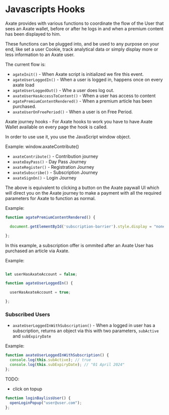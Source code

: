 # Javascripts Hooks

Axate provides with various functions to coordinate the flow of the User that sees an Axate wallet, before or after he logs in and when a premium content has been displayed to him.

These functions can be plugged into, and be used to any purpose on your end, like set a user Cookie, track analytical data or simply display more or less information to an Axate user.

The current flow is:

* `agateInit()` - When Axate script is initialized we fire this event.
* `agateUserLoggedIn()` - When a user is logged in, happens once on every axate load
* `agateUserLoggedOut()` - Whe a user does log out.
* `axateUserHasAccessToContent()` - When a user has access to content
* `agatePremiumContentRendered()` - When a premium article has been purchased.
* `axateUserOnFreePeriod()` - When a user is on Free Period.

Axate journey hooks - For Axate hooks to work you have to have Axate Wallet available on every page the hook is called.

In order to use use it, you use the JavaScript window object.

Example: window.axateContribute()

* `axateContribute()` - Contribution journey
* `axateDayPass()` - Day Pass Journey
* `axateRegister()` - Registration Journey
* `axateSubscribe()` - Subscription Journey
* `axateSignOn()` - Login Journey

The above is equivalent to clicking a button on the Axate paywall UI which
will direct you on the Axate journey to make a payment with all the required parameters for Axate to function as normal. 

Example: 

```js
function agatePremiumContentRendered() {

  document.getElementById('subscription-barrier').style.display = "none";

};
```
In this example, a subscription offer is ommited after an Axate User has purchased an article via Axate.

Example: 

```js

let userHasAxateAccount = false;

function agateUserLoggedIn() {

  userHasAxateAccount = true;

};
```


### Subscribed Users

* `axateUserLoggedInWithSubscription()` - When a logged in user has a subscription, returns an object via this with two parameters, `subActive` and `subExpiryDate`

Example: 

```js
function axateUserLoggedInWithSubscription() {
  console.log(this.subActive); // true
  console.log(this.subExpiryDate); // "01 April 2024"
};
```

TODO: 
 - click on topup




```js
function loginBaylissUser() {
  openLoginPopup("user@user.com");
};
```
